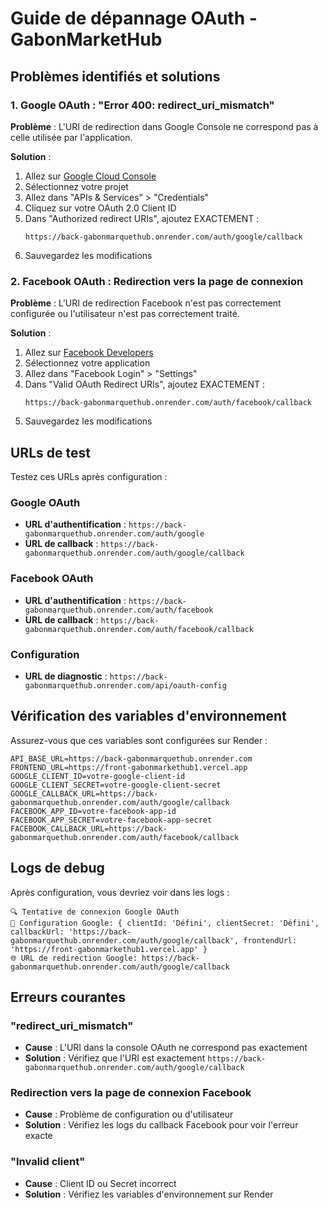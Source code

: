 # Guide de dépannage OAuth - GabonMarketHub

## Problèmes identifiés et solutions

### 1. Google OAuth : "Error 400: redirect_uri_mismatch"

**Problème** : L'URI de redirection dans Google Console ne correspond pas à celle utilisée par l'application.

**Solution** :
1. Allez sur [Google Cloud Console](https://console.cloud.google.com/)
2. Sélectionnez votre projet
3. Allez dans "APIs & Services" > "Credentials"
4. Cliquez sur votre OAuth 2.0 Client ID
5. Dans "Authorized redirect URIs", ajoutez EXACTEMENT :
   ```
   https://back-gabonmarquethub.onrender.com/auth/google/callback
   ```
6. Sauvegardez les modifications

### 2. Facebook OAuth : Redirection vers la page de connexion

**Problème** : L'URI de redirection Facebook n'est pas correctement configurée ou l'utilisateur n'est pas correctement traité.

**Solution** :
1. Allez sur [Facebook Developers](https://developers.facebook.com/)
2. Sélectionnez votre application
3. Allez dans "Facebook Login" > "Settings"
4. Dans "Valid OAuth Redirect URIs", ajoutez EXACTEMENT :
   ```
   https://back-gabonmarquethub.onrender.com/auth/facebook/callback
   ```
5. Sauvegardez les modifications

## URLs de test

Testez ces URLs après configuration :

### Google OAuth
- **URL d'authentification** : `https://back-gabonmarquethub.onrender.com/auth/google`
- **URL de callback** : `https://back-gabonmarquethub.onrender.com/auth/google/callback`

### Facebook OAuth
- **URL d'authentification** : `https://back-gabonmarquethub.onrender.com/auth/facebook`
- **URL de callback** : `https://back-gabonmarquethub.onrender.com/auth/facebook/callback`

### Configuration
- **URL de diagnostic** : `https://back-gabonmarquethub.onrender.com/api/oauth-config`

## Vérification des variables d'environnement

Assurez-vous que ces variables sont configurées sur Render :

```
API_BASE_URL=https://back-gabonmarquethub.onrender.com
FRONTEND_URL=https://front-gabonmarkethub1.vercel.app
GOOGLE_CLIENT_ID=votre-google-client-id
GOOGLE_CLIENT_SECRET=votre-google-client-secret
GOOGLE_CALLBACK_URL=https://back-gabonmarquethub.onrender.com/auth/google/callback
FACEBOOK_APP_ID=votre-facebook-app-id
FACEBOOK_APP_SECRET=votre-facebook-app-secret
FACEBOOK_CALLBACK_URL=https://back-gabonmarquethub.onrender.com/auth/facebook/callback
```

## Logs de debug

Après configuration, vous devriez voir dans les logs :
```
🔍 Tentative de connexion Google OAuth
🔧 Configuration Google: { clientId: 'Défini', clientSecret: 'Défini', callbackUrl: 'https://back-gabonmarquethub.onrender.com/auth/google/callback', frontendUrl: 'https://front-gabonmarkethub1.vercel.app' }
🌐 URL de redirection Google: https://back-gabonmarquethub.onrender.com/auth/google/callback
```

## Erreurs courantes

### "redirect_uri_mismatch"
- **Cause** : L'URI dans la console OAuth ne correspond pas exactement
- **Solution** : Vérifiez que l'URI est exactement `https://back-gabonmarquethub.onrender.com/auth/google/callback`

### Redirection vers la page de connexion Facebook
- **Cause** : Problème de configuration ou d'utilisateur
- **Solution** : Vérifiez les logs du callback Facebook pour voir l'erreur exacte

### "Invalid client"
- **Cause** : Client ID ou Secret incorrect
- **Solution** : Vérifiez les variables d'environnement sur Render
